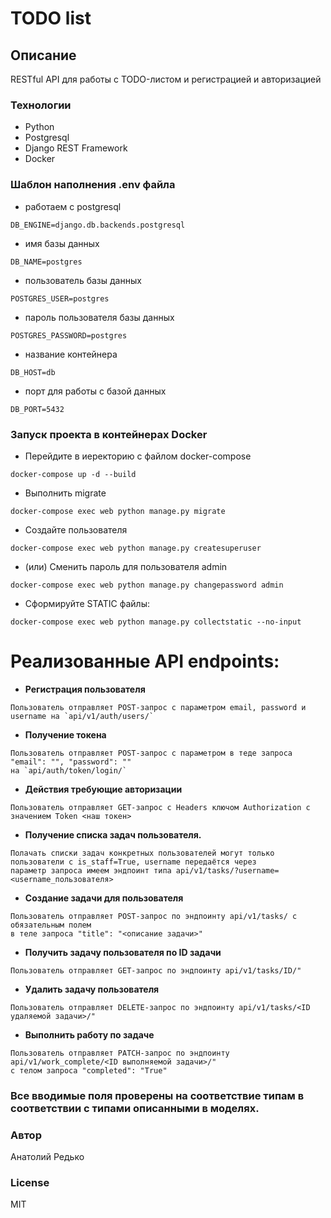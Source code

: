 # TODO list
## Описание
RESTful API для работы с TODO-листом и регистрацией и авторизацией

### Технологии
- Python
- Postgresql
- Django REST Framework
- Docker

### Шаблон наполнения .env файла
- работаем с postgresql
```
DB_ENGINE=django.db.backends.postgresql 
```
- имя базы данных
```
DB_NAME=postgres
```
- пользователь базы данных
```
POSTGRES_USER=postgres
```
- пароль пользователя базы данных
```
POSTGRES_PASSWORD=postgres
```
- название контейнера
```
DB_HOST=db
```
- порт для работы с базой данных
```
DB_PORT=5432
```

### Запуск проекта в контейнерах Docker
- Перейдите в иеректорию с файлом docker-compose
```
docker-compose up -d --build 
```
- Выполнить migrate
```
docker-compose exec web python manage.py migrate
```
- Создайте пользователя
```
docker-compose exec web python manage.py createsuperuser
```
- (или) Сменить пароль для пользователя admin
```
docker-compose exec web python manage.py changepassword admin
```
- Сформируйте STATIC файлы:
```
docker-compose exec web python manage.py collectstatic --no-input
```

# Реализованные API endpoints:
- **Регистрация пользователя**
```
Пользователь отправляет POST-запрос с параметром email, password и username на `api/v1/auth/users/`
```
- **Получение токена**
```
Пользователь отправляет POST-запрос с параметром в теде запроса "email": "", "password": "" 
на `api/auth/token/login/`
```
- **Действия требующие авторизации**
```
Пользователь отправляет GET-запрос с Headers ключом Authorization c значением Token <наш токен>
```
- **Получение списка задач пользователя.**
```
Полачать списки задач конкретных пользователей могут только пользователи с is_staff=True, username передаётся через 
параметр запроса имеем эндпоинт типа api/v1/tasks/?username=<username_пользователя> 
```
- **Создание задачи для пользователя**
```
Пользователь отправляет POST-запрос по эндпоинту api/v1/tasks/ с обязательным полем
в теле запроса "title": "<описание задачи>"
```
- **Получить задачу пользователя по ID задачи**
```
Пользователь отправляет GET-запрос по эндпоинту api/v1/tasks/ID/"
```
- **Удалить задачу пользователя**
```
Пользователь отправляет DELETE-запрос по эндпоинту api/v1/tasks/<ID удаляемой задачи>/"
```
- **Выполнить работу по задаче**
```
Пользователь отправляет PATCH-запрос по эндпоинту api/v1/work_complete/<ID выполняемой задачи>/"
с телом запроса "completed": "True"
```

### Все вводимые поля проверены на соответствие типам в соответствии с типами описанными в моделях.

### Автор
Анатолий Редько

### License
MIT
